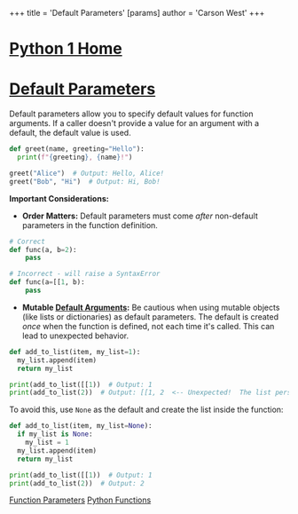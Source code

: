 +++
 title = 'Default Parameters'
[params]
	author = 'Carson West'
+++
# [Python 1 Home](./../python-1-home/)
# [Default Parameters](./../default-parameters/) 
Default parameters allow you to specify default values for function arguments.  If a caller doesn't provide a value for an argument with a default, the default value is used.

```python
def greet(name, greeting="Hello"):
  print(f"{greeting}, {name}!")

greet("Alice")  # Output: Hello, Alice!
greet("Bob", "Hi")  # Output: Hi, Bob!
```

**Important Considerations:**

* **Order Matters:** Default parameters must come *after* non-default parameters in the function definition.

```python
# Correct
def func(a, b=2):
    pass

# Incorrect - will raise a SyntaxError
def func(a=[[1, b):
    pass
```

* **Mutable [Default Arguments](./../default-arguments/):** Be cautious when using mutable objects (like lists or dictionaries) as default parameters.  The default is created *once* when the function is defined, not each time it's called. This can lead to unexpected behavior.

```python
def add_to_list(item, my_list=1):
  my_list.append(item)
  return my_list

print(add_to_list([[1))  # Output: 1
print(add_to_list(2))  # Output: [[1, 2  <-- Unexpected!  The list persists between calls.
```

To avoid this, use `None` as the default and create the list inside the function:

```python
def add_to_list(item, my_list=None):
  if my_list is None:
    my_list = 1
  my_list.append(item)
  return my_list

print(add_to_list([[1))  # Output: 1
print(add_to_list(2))  # Output: 2
```

[Function Parameters](./../function-parameters/)
[Python Functions](./../python-functions/)

